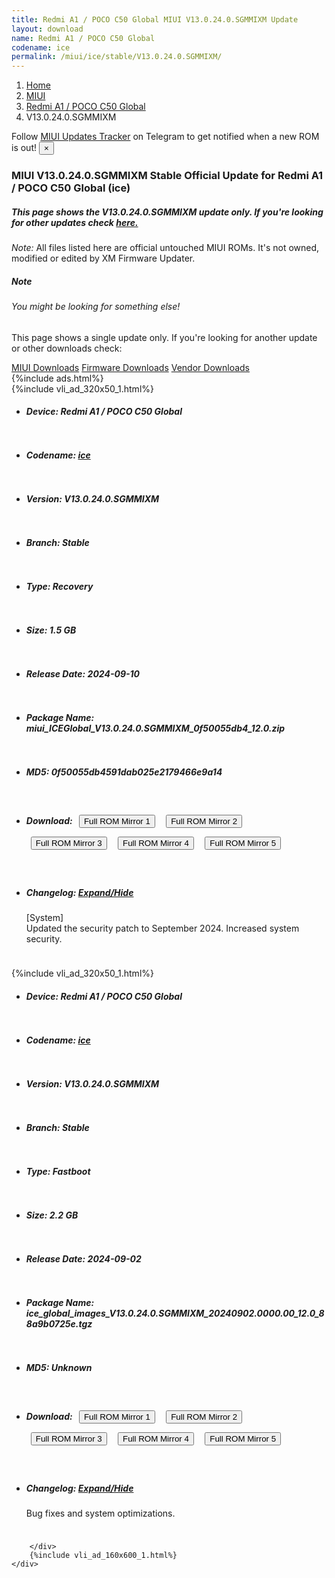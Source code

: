 ```yaml
---
title: Redmi A1 / POCO C50 Global MIUI V13.0.24.0.SGMMIXM Update
layout: download
name: Redmi A1 / POCO C50 Global
codename: ice
permalink: /miui/ice/stable/V13.0.24.0.SGMMIXM/
---
```

<nav aria-label="breadcrumb">
    <ol class="breadcrumb">
        <li class="breadcrumb-item"><a href="/">Home</a></li>
        <li class="breadcrumb-item"><a href="/miui/">MIUI</a></li>
        <li class="breadcrumb-item"><a href="/miui/ice/">Redmi A1 / POCO C50 Global</a></li>
        <li class="breadcrumb-item active" aria-current="page">V13.0.24.0.SGMMIXM</li>
    </ol>
</nav>
<div class="alert alert-primary alert-dismissible fade show" role="alert">
    Follow <a href="https://t.me/MIUIUpdatesTracker" class="alert-link">MIUI Updates Tracker</a> on Telegram to get
    notified when a new ROM is out!
    <button type="button" class="close" data-dismiss="alert" aria-label="Close">
        <span aria-hidden="true">&times;</span>
    </button>
</div>
<div class="col-12 mx-auto">
    <h3 class="title bg-light p-2 rounded">MIUI V13.0.24.0.SGMMIXM Stable Official Update for Redmi A1 / POCO C50 Global (ice)</h3>
    <h5>This page shows the V13.0.24.0.SGMMIXM update only. If you're looking for other updates check
        <a href="/miui/ice/">here.</a></h5>
    <p><i>Note: </i>All files listed here are official untouched MIUI ROMs.
        It's not owned, modified or edited by XM Firmware Updater.</p>
    <div class="card">
        <div class="card-body">
            <h5 class="card-title">Note</h5>
            <h6 class="card-subtitle mb-2 text-muted">You might be looking for something else!</h6>
            <p class="card-text">This page shows a single update only.
                If you're looking for another update or other downloads check:</p>
            <a href="/miui/" class="card-link">MIUI Downloads</a>
            <a href="/firmware/" class="card-link">Firmware Downloads</a>
            <a href="/vendor/" class="card-link">Vendor Downloads</a>
        </div>
    </div>
    {%include ads.html%}
    <div class="row justify-content-center">
        <div class="col-10" id="downloads">
                    <div class="card card-body">
            {%include vli_ad_320x50_1.html%}
            <ul class="list-unstyled">
                <li style="padding-bottom: 10px;">
                    <h5><b>Device: </b>Redmi A1 / POCO C50 Global</h5>
                </li>
                <li style="padding-bottom: 10px;">
                    <h5><b>Codename: </b> <a href="/miui/ice/" target="_blank">ice</a> </h5>
                </li>
                <li style="padding-bottom: 10px;">
                    <h5><b>Version: </b>V13.0.24.0.SGMMIXM</h5>
                </li>
                <li style="padding-bottom: 10px;">
                    <h5><b>Branch: </b>Stable</h5>
                </li>
                <li style="padding-bottom: 10px;">
                    <h5><b>Type: </b>Recovery</h5>
                </li>
                <li style="padding-bottom: 10px;">
                    <h5><b>Size: </b>1.5 GB</h5>
                </li>
                <li style="padding-bottom: 10px;">
                    <h5><b>Release Date: </b>2024-09-10</h5>
                </li>
                <li style="padding-bottom: 10px;">
                    <h5><b>Package Name: </b><span id="filename" class="text-dark">miui_ICEGlobal_V13.0.24.0.SGMMIXM_0f50055db4_12.0.zip</span></h5>
                </li>
                <li style="padding-bottom: 10px;">
                    <h5><b>MD5: </b><span id="md5" class="text-muted">0f50055db4591dab025e2179466e9a14</span></h5>
                </li>
                <li style="padding-bottom: 10px;">
                    <h5><b>Download: </b> <button type="button" id="download" class="btn btn-primary" style="margin: 7px;" onclick="window.open('https://cdnorg.d.miui.com/V13.0.24.0.SGMMIXM/miui_ICEGlobal_V13.0.24.0.SGMMIXM_0f50055db4_12.0.zip', '_blank');"><i class="fa fa-download"></i> Full ROM Mirror 1</button> <button type="button" id="download" class="btn btn-primary" style="margin: 7px;" onclick="window.open('https://bkt-sgp-miui-ota-update-alisgp.oss-ap-southeast-1.aliyuncs.com/V13.0.24.0.SGMMIXM/miui_ICEGlobal_V13.0.24.0.SGMMIXM_0f50055db4_12.0.zip', '_blank');"><i class="fa fa-download"></i> Full ROM Mirror 2</button> <button type="button" id="download" class="btn btn-primary" style="margin: 7px;" onclick="window.open('https://bn.d.miui.com/V13.0.24.0.SGMMIXM/miui_ICEGlobal_V13.0.24.0.SGMMIXM_0f50055db4_12.0.zip', '_blank');"><i class="fa fa-download"></i> Full ROM Mirror 3</button> <button type="button" id="download" class="btn btn-primary" style="margin: 7px;" onclick="window.open('https://bigota.d.miui.com/V13.0.24.0.SGMMIXM/miui_ICEGlobal_V13.0.24.0.SGMMIXM_0f50055db4_12.0.zip', '_blank');"><i class="fa fa-download"></i> Full ROM Mirror 4</button> <button type="button" id="download" class="btn btn-primary" style="margin: 7px;" onclick="window.open('https://hugeota.d.miui.com/V13.0.24.0.SGMMIXM/miui_ICEGlobal_V13.0.24.0.SGMMIXM_0f50055db4_12.0.zip', '_blank');"><i class="fa fa-download"></i> Full ROM Mirror 5</button></h5>
                </li>
                <li style="padding-bottom: 10px;">
                    <h5><b>Changelog: </b><a href="#ice_1_changelog" data-toggle="collapse" role="button"
                            aria-expanded="false" aria-controls="ice_1_changelog"> <i class="fa fa-arrow-down"
                                aria-hidden="true"></i> Expand/Hide</a></h5>
                    <div class="collapse" id="ice_1_changelog">
                        <p id="changelog_text">[System]<br>Updated the security patch to September 2024. Increased system security.</p>
                    </div>
                </li>
            </ul>
        </div>
        <div class="card card-body">
            {%include vli_ad_320x50_1.html%}
            <ul class="list-unstyled">
                <li style="padding-bottom: 10px;">
                    <h5><b>Device: </b>Redmi A1 / POCO C50 Global</h5>
                </li>
                <li style="padding-bottom: 10px;">
                    <h5><b>Codename: </b> <a href="/miui/ice/" target="_blank">ice</a> </h5>
                </li>
                <li style="padding-bottom: 10px;">
                    <h5><b>Version: </b>V13.0.24.0.SGMMIXM</h5>
                </li>
                <li style="padding-bottom: 10px;">
                    <h5><b>Branch: </b>Stable</h5>
                </li>
                <li style="padding-bottom: 10px;">
                    <h5><b>Type: </b>Fastboot</h5>
                </li>
                <li style="padding-bottom: 10px;">
                    <h5><b>Size: </b>2.2 GB</h5>
                </li>
                <li style="padding-bottom: 10px;">
                    <h5><b>Release Date: </b>2024-09-02</h5>
                </li>
                <li style="padding-bottom: 10px;">
                    <h5><b>Package Name: </b><span id="filename" class="text-dark">ice_global_images_V13.0.24.0.SGMMIXM_20240902.0000.00_12.0_88a9b0725e.tgz</span></h5>
                </li>
                <li style="padding-bottom: 10px;">
                    <h5><b>MD5: </b><span id="md5" class="text-muted">Unknown</span></h5>
                </li>
                <li style="padding-bottom: 10px;">
                    <h5><b>Download: </b> <button type="button" id="download" class="btn btn-primary" style="margin: 7px;" onclick="window.open('https://cdnorg.d.miui.com/V13.0.24.0.SGMMIXM/ice_global_images_V13.0.24.0.SGMMIXM_20240902.0000.00_12.0_88a9b0725e.tgz', '_blank');"><i class="fa fa-download"></i> Full ROM Mirror 1</button> <button type="button" id="download" class="btn btn-primary" style="margin: 7px;" onclick="window.open('https://bkt-sgp-miui-ota-update-alisgp.oss-ap-southeast-1.aliyuncs.com/V13.0.24.0.SGMMIXM/ice_global_images_V13.0.24.0.SGMMIXM_20240902.0000.00_12.0_88a9b0725e.tgz', '_blank');"><i class="fa fa-download"></i> Full ROM Mirror 2</button> <button type="button" id="download" class="btn btn-primary" style="margin: 7px;" onclick="window.open('https://bn.d.miui.com/V13.0.24.0.SGMMIXM/ice_global_images_V13.0.24.0.SGMMIXM_20240902.0000.00_12.0_88a9b0725e.tgz', '_blank');"><i class="fa fa-download"></i> Full ROM Mirror 3</button> <button type="button" id="download" class="btn btn-primary" style="margin: 7px;" onclick="window.open('https://bigota.d.miui.com/V13.0.24.0.SGMMIXM/ice_global_images_V13.0.24.0.SGMMIXM_20240902.0000.00_12.0_88a9b0725e.tgz', '_blank');"><i class="fa fa-download"></i> Full ROM Mirror 4</button> <button type="button" id="download" class="btn btn-primary" style="margin: 7px;" onclick="window.open('https://hugeota.d.miui.com/V13.0.24.0.SGMMIXM/ice_global_images_V13.0.24.0.SGMMIXM_20240902.0000.00_12.0_88a9b0725e.tgz', '_blank');"><i class="fa fa-download"></i> Full ROM Mirror 5</button></h5>
                </li>
                <li style="padding-bottom: 10px;">
                    <h5><b>Changelog: </b><a href="#ice_2_changelog" data-toggle="collapse" role="button"
                            aria-expanded="false" aria-controls="ice_2_changelog"> <i class="fa fa-arrow-down"
                                aria-hidden="true"></i> Expand/Hide</a></h5>
                    <div class="collapse" id="ice_2_changelog">
                        <p id="changelog_text">Bug fixes and system optimizations.</p>
                    </div>
                </li>
            </ul>
        </div>

        </div>
        {%include vli_ad_160x600_1.html%}
    </div>
</div>
